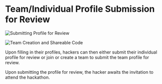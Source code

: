 # Team/Individual Profile Submission for Review



![Submitting Profile for Review](https://paper-attachments.dropbox.com/s_48CFB91CDB7B3BBB2489F2A20A74BF3692FE7A02E6BCC36996FAF9D3342852FA_1569450031211_Screen+Shot+2019-09-26+at+3.49.40+AM.png)



![Team Creation and Shareable Code](https://paper-attachments.dropbox.com/s_48CFB91CDB7B3BBB2489F2A20A74BF3692FE7A02E6BCC36996FAF9D3342852FA_1569450186393_Screen+Shot+2019-09-26+at+3.52.48+AM.png)

Upon filling in their profiles, hackers can then either submit their individual profile for review or join or create a team to submit the team profile for review.

Upon submitting the profile for review, the hacker awaits the invitation to attend the hackathon.



